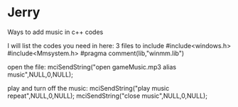 # Jerry
Ways to add music in c++ codes

I will list the codes you need in here:
3 files to include
  #include<windows.h>
  #include<Mmsystem.h>
  #pragma comment(lib,"winmm.lib")

open the file:
  mciSendString("open gameMusic.mp3 alias music",NULL,0,NULL);


play and turn off the music:
  mciSendString("play music repeat",NULL,0,NULL);
  mciSendString("close music",NULL,0,NULL);
